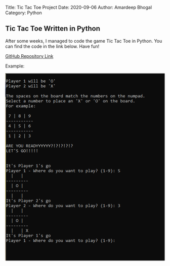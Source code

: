Title: Tic Tac Toe Project
Date: 2020-09-06
Author: Amardeep Bhogal
Category: Python

## Tic Tac Toe Written in Python

After some weeks, I managed to code the game Tic Tac Toe in Python. You can find the code in the link below. Have fun!

<a href = "https://github.com/AmarBhogal/Tic-tac-toe.git">GitHub Repository Link</a>

Example:


<img src="../images/TTT.png"> 
